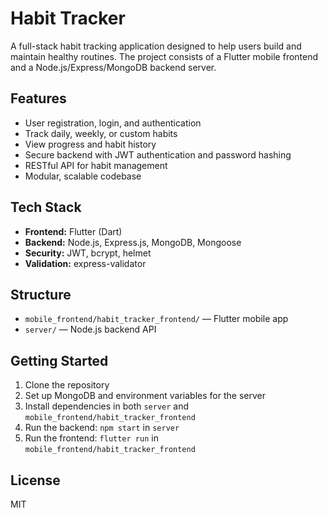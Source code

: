 # Habit Tracker

A full-stack habit tracking application designed to help users build and maintain healthy routines. The project consists of a Flutter mobile frontend and a Node.js/Express/MongoDB backend server.

## Features

- User registration, login, and authentication
- Track daily, weekly, or custom habits
- View progress and habit history
- Secure backend with JWT authentication and password hashing
- RESTful API for habit management
- Modular, scalable codebase

## Tech Stack

- **Frontend:** Flutter (Dart)
- **Backend:** Node.js, Express.js, MongoDB, Mongoose
- **Security:** JWT, bcrypt, helmet
- **Validation:** express-validator

## Structure

- `mobile_frontend/habit_tracker_frontend/` — Flutter mobile app
- `server/` — Node.js backend API

## Getting Started

1. Clone the repository
2. Set up MongoDB and environment variables for the server
3. Install dependencies in both `server` and `mobile_frontend/habit_tracker_frontend`
4. Run the backend: `npm start` in `server`
5. Run the frontend: `flutter run` in `mobile_frontend/habit_tracker_frontend`

## License

MIT

